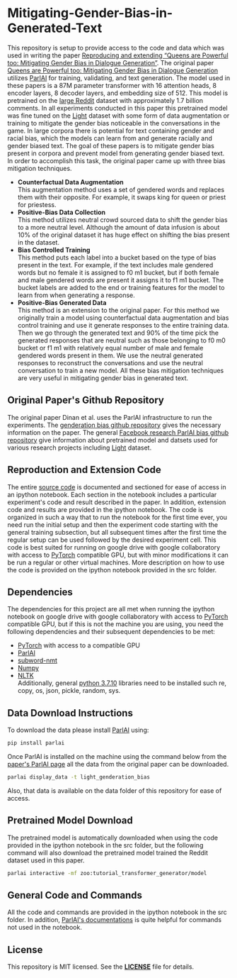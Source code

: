 # Mitigating-Gender-Bias-in-Generated-Text

This repository is setup to provide access to the code and data which was used in writing the paper [Reproducing and extending “Queens are Powerful too: Mitigating Gender Bias in Dialogue Generation”](http://parl.ai). The original paper [Queens are Powerful too: Mitigating Gender Bias in Dialogue Generation](https://arxiv.org/abs/1911.03842) utilizes [ParlAI](https://parl.ai/) for training, validating, and text generation. The model used in these papers is a 87M parameter transformer with 16 attention heads, 8 encoder layers, 8 decoder layers, and embedding size of 512. This model is pretrained on the [large Reddit](https://pushshift.io/) dataset  with approximately 1.7 billion comments. In all experiments conducted in this paper this pretrained model was fine tuned on the [Light](https://parl.ai/projects/light/#:~:text=The%20original%20LIGHT%20dataset%20features,interactions%20(talking%20and%20acting).) dataset with some form of data augmentation or training to mitigate the gender bias noticeable in the conversations in the game. In large corpora there is potential for text containing gender and racial bias, which the models can learn from and generate racially and gender biased text. The goal of these papers is to mitigate gender bias present in corpora and prevent model from generating gender biased text. In order to accomplish this task, the original paper came up with three bias mitigation techniques.
-	**Counterfactual Data Augmentation**\
This augmentation method uses a set of gendered words and replaces them with their opposite. For example, it swaps king for queen or priest for priestess.
-	**Positive-Bias Data Collection**\
This method utilizes neutral crowd sourced data to shift the gender bias to a more neutral level. Although the amount of data infusion is about 10% of the original dataset it has huge effect on shifting the bias present in the dataset.
-	**Bias Controlled Training**\
This method puts each label into a bucket based on the type of bias present in the text. For example, if the text includes male gendered words but no female it is assigned to f0 m1 bucket, but if both female and male gendered words are present it assigns it to f1 m1 bucket. The bucket labels are added to the end or training features for the model to learn from when generating a response.
-	**Positive-Bias Generated Data**\
This method is an extension to the original paper. For this method we originally train a model using counterfactual data augmentation and bias control training and use it generate responses to the entire training data. Then we go through the generated text and 90% of the time pick the generated responses that are neutral such as those belonging to f0 m0 bucket or f1 m1 with relatively equal number of male and female gendered words present in them. We use the neutral generated responses to reconstruct the conversations and use the neutral conversation to train a new model.
All these bias mitigation techniques are very useful in mitigating gender bias in generated text.


## Original Paper's Github Repository 

The original paper Dinan et al. uses the ParlAI infrastructure to run the experiments. The [genderation bias github repository](https://github.com/facebookresearch/ParlAI/tree/master/projects/genderation_bias) gives the necessary information on the paper. The general [Facebook research ParlAI bias github repository](https://github.com/facebookresearch/ParlAI) give information about pretrained model and datsets used for various research projects including [Light](https://parl.ai/projects/light/#:~:text=The%20original%20LIGHT%20dataset%20features,interactions%20(talking%20and%20acting).) dataset.

## Reproduction and Extension Code

The entire [source code](https://parl.ai/projects/light/#:~:text=The%20original%20LIGHT%20dataset%20features,interactions%20(talking%20and%20acting).) is documented and sectioned for ease of access in an ipython notebook. Each section in the notebook includes a particular experiment's code and result described in the paper. In addition, extension code and results are provided in the ipython notebook. The code is organized in such a way that to run the notebook for the first time ever, you need run the initial setup and then the experiment code starting with the general training subsection, but all subsequent times after the first time the regular setup can be used followed by the desired experiment cell. This code is best suited for running on google drive with google collaboratory with access to [PyTorch](https://pytorch.org/) compatible GPU, but with minor modifications it can be run a regular or other virtual machines. More description on how to use the code is provided on the ipython notebook provided in the src folder.

## Dependencies
The dependencies for this project are all met when running the ipython notebook on google drive with google collaboratory with access to [PyTorch](https://pytorch.org/) compatible GPU, but if this is not the machine you are using, you need the following dependencies and their subsequent dependencies to be met:
-   [PyTorch](https://pytorch.org/) with access to a compatible GPU
-   [ParlAI](https://parl.ai/)
-   [subword-nmt](https://github.com/rsennrich/subword-nmt)
-   [Numpy](https://numpy.org/)
-   [NLTK](https://www.nltk.org/)\
Additionally, general [python 3.7.10](https://www.python.org/downloads/release/python-3710/) libraries need to be installed such re, copy, os, json, pickle, random, sys.

## Data Download Instructions
To download the data please install [ParlAI](https://parl.ai/) using:
```bash
pip install parlai
```
Once ParlAI is installed on the machine using the command below from the [paper's ParlAI page](https://parl.ai/projects/genderation_bias/) all the data from the original paper can be downloaded.
```bash
parlai display_data -t light_genderation_bias
```
Also, that data is available on the data folder of this repository for ease of access.

## Pretrained Model Download
The pretrained model is automatically downloaded when using the code provided in the ipython notebook in the src folder, but the following command will also download the pretrained model trained the Reddit dataset used in this paper.
```bash
parlai interactive -mf zoo:tutorial_transformer_generator/model 
```
## General Code and Commands
All the code and commands are provided in the ipython notebook in the src folder. In addition, [ParlAI's documentations](https://parl.ai/docs/index.html) is quite helpful for commands not used in the notebook.  
## License
This repository is MIT licensed. See the **[LICENSE](https://github.com/Pnaghavi/Mitigating-Gender-Bias-in-Generated-Text/blob/main/LICENSE)** file for details.